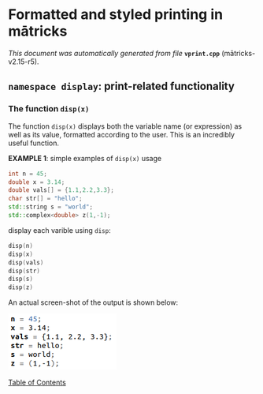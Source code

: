 
# Formatted and styled printing in mātricks
_This document was automatically generated from file_ **`vprint.cpp`** (mātricks-v2.15-r5).

## `namespace display`: print-related functionality
### The function `disp(x)`


The function `disp(x)` displays both the variable name (or expression) as well as its value, formatted according to the user.   This is an incredibly useful function.


**EXAMPLE 1**: simple examples of `disp(x)` usage


```C++
int n = 45;
double x = 3.14;
double vals[] = {1.1,2.2,3.3};
char str[] = "hello";
std::string s = "world";
std::complex<double> z(1,-1);
```
display each varible using `disp`:


```C++
disp(n)
disp(x)
disp(vals)
disp(str)
disp(s)
disp(z)
```


An actual screen-shot of the output is shown below:


![disp example 1](disp_example1.png)

[Table of Contents](README.md)

